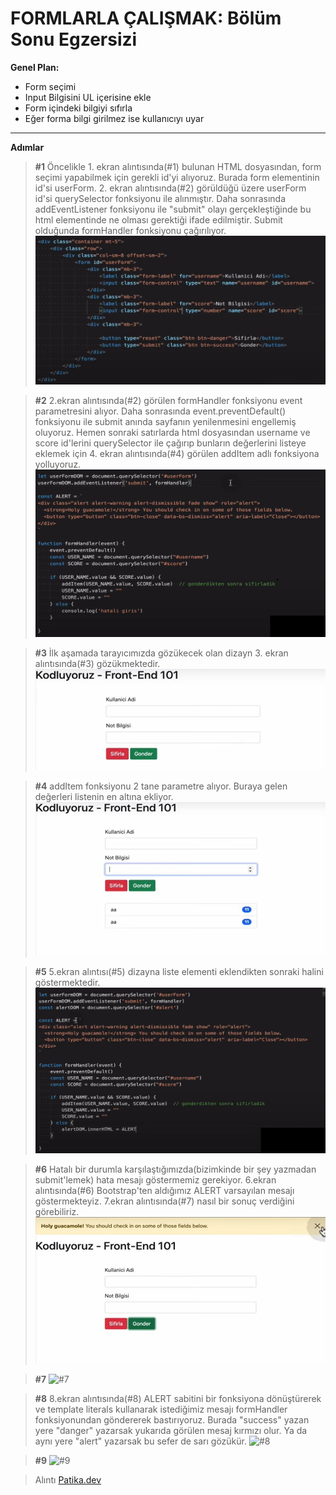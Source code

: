 # FORMLARLA ÇALIŞMAK: Bölüm Sonu Egzersizi

**Genel Plan:**
- Form seçimi
- Input Bilgisini UL içerisine ekle
- Form içindeki bilgiyi sıfırla
- Eğer forma bilgi girilmez ise kullanıcıyı uyar
***
**Adımlar**

> **#1** Öncelikle 1. ekran alıntısında(#1) bulunan HTML dosyasından, form seçimi yapabilmek için gerekli id'yi alıyoruz. Burada form elementinin id'si userForm. 2. ekran alıntısında(#2) görüldüğü üzere userForm id'si querySelector fonksiyonu ile alınmıştır. Daha sonrasında addEventListener fonksiyonu ile "submit" olayı gerçekleştiğinde bu html elementinde ne olması gerektiği ifade edilmiştir. Submit olduğunda formHandler fonksiyonu çağırılıyor.
![#1](https://raw.githubusercontent.com/Kodluyoruz/taskforce/main/javascript/javascript-temel/formlarla-calismak-bolum-sonu-egzersizi/figures/1-htmlfile.JPG)

> **#2** 2.ekran alıntısında(#2) görülen formHandler fonksiyonu event parametresini alıyor. Daha sonrasında event.preventDefault() fonksiyonu ile submit anında sayfanın yenilenmesini engellemiş oluyoruz. Hemen sonraki satırlarda html dosyasından username ve score id'lerini querySelector ile çağırıp bunların değerlerini listeye eklemek için 4. ekran alıntısında(#4) görülen addItem adlı fonksiyona yolluyoruz.
![#2](https://raw.githubusercontent.com/Kodluyoruz/taskforce/main/javascript/javascript-temel/formlarla-calismak-bolum-sonu-egzersizi/figures/2-formhandler.png)

> **#3** İlk aşamada tarayıcımızda gözükecek olan dizayn 3. ekran alıntısında(#3) gözükmektedir.
![#3](https://raw.githubusercontent.com/Kodluyoruz/taskforce/main/javascript/javascript-temel/formlarla-calismak-bolum-sonu-egzersizi/figures/3-formhandler.JPG)

> **#4** addItem fonksiyonu 2 tane parametre alıyor. Buraya gelen değerleri listenin en altına ekliyor.
![#4](https://raw.githubusercontent.com/Kodluyoruz/taskforce/main/javascript/javascript-temel/formlarla-calismak-bolum-sonu-egzersizi/figures/4-userlistdomprint.JPG)

> **#5** 5.ekran alıntısı(#5) dizayna liste elementi eklendikten sonraki halini göstermektedir.
![#5](https://raw.githubusercontent.com/Kodluyoruz/taskforce/main/javascript/javascript-temel/formlarla-calismak-bolum-sonu-egzersizi/figures/5-alertbasic.png)

> **#6** Hatalı bir durumla karşılaştığımızda(bizimkinde bir şey yazmadan submit'lemek) hata mesajı göstermemiz gerekiyor. 6.ekran alıntısında(#6) Bootstrap'ten aldığımız ALERT varsayılan mesajı göstermekteyiz. 7.ekran alıntısında(#7) nasıl bir sonuç verdiğini görebiliriz.
![#6](https://raw.githubusercontent.com/Kodluyoruz/taskforce/main/javascript/javascript-temel/formlarla-calismak-bolum-sonu-egzersizi/figures/5-alertbasicprint.JPG)

> **#7**
![#7](https://patika-prod.s3-eu-central-1.amazonaws.com/content/modules/javascript/lessons/formlarla-calismak-bolum-sonu-egzersizi/jJA7SWHMj8MzqEj2b)

> **#8** 8.ekran alıntısında(#8) ALERT sabitini bir fonksiyona dönüştürerek ve template literals kullanarak istediğimiz mesajı formHandler fonksiyonundan göndererek bastırıyoruz. Burada "success" yazan yere "danger" yazarsak yukarıda görülen mesaj kırmızı olur. Ya da aynı yere "alert" yazarsak bu sefer de sarı gözükür.
![#8](https://patika-prod.s3-eu-central-1.amazonaws.com/content/modules/javascript/lessons/formlarla-calismak-bolum-sonu-egzersizi/qLvK56YihsPF2hxRq)

> **#9**
![#9](https://patika-prod.s3-eu-central-1.amazonaws.com/content/modules/javascript/lessons/formlarla-calismak-bolum-sonu-egzersizi/DH4cctvWJzRAi64Lz)

> Alıntı [Patika.dev](https://app.patika.dev/courses/javascript/formlarla-calismak-bolum-sonu-egzersizi)